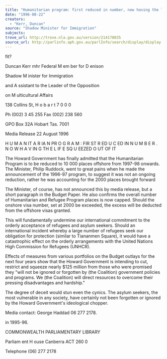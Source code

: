 ```yaml
---
title: "Humanitarian program: first reduced in number, now having the life squeezed out of it"
date: "1996-08-22"
creators:
  - "Kerr, Duncan"
source: "Shadow Minister for Immigration"
subjects:
trove_url: http://trove.nla.gov.au/version/214170835
source_url: http://parlinfo.aph.gov.au/parlInfo/search/display/display.w3p;query=Id%3A%22media/pressrel/HPR02011624%22
---
```


 fit?

 Duncan Kerr mhr Federal M em ber for D enison

 Shadow  M inister for Immigration

 and A ssistant to the Leader of the Opposition

 on M ulticultural Affairs

 138 Collins St, H o b a r t 7 0 0 0

 Ph (002) 3 45  255 Fax (002) 238 560

 GPO Box 32A Hobart Tas. 7001

 Media Release 22 August 1996

 H U M A N IT A R IA N  PR O G R A M : FIR ST R ED U C ED  IN N U M B E R . N O W   H A V IN G  TH E L IF E  SQ U EEZED  O UT OF IT

 The Howard Government has finally admitted that the Humanitarian Program is to be  reduced to 10 000 places offshore from 1997-98 onwards. The Minister, Philip Ruddock,  went to great pains when he made the announcement of the 1996-97 program, to suggest it  was not an ongoing reduction, rather he was accounting for the 2000 places brought forward

 The Minister, of course, has not announced this by media release, but a short paragraph in the  Budget Paper. He also confirms the overall number of Humanitarian and Refugee Program  places is now capped. Should the onshore visa number, set at 2000 be exceeded, the excess  will be deducted from the offshore visas granted.

 This will fundamentally undermine our international commitment to the orderly acceptance  of refugees and asylum seekers. Should an international incident whereby a large number of  refugees seek our obligation for protection (similar to Tiananmen Square), it would have a  catastrophic effect on the orderly arrangements with the United Nations High Commission for  Refugees (UNHCR).

 Effects of measures from various portfolios on the Budget outlays for the next four years  show that the Howard Government is intending to cut, restrict and squeeze nearly  $125 million from those who were promised they "will not be ignored or forgotten by (the  Coalition) government policies and programs. We (the Coalition) will direct resources to  overcome their pressing disadvantages and hardship."

 The degree of deceit would stun even the cynics. The asylum seekers, the most vulnerable in  any society, have certainly not been forgotten or ignored by the Howard Government's  ideological chopper.

 Media contact: George Haddad 06 277 2178.

 in 1995-96.

 COMMONWEALTH  PARLIAMENTARY LIBRARY

 Parliam ent H ouse Canberra ACT 260 0  

 Telephone (06) 277 2178

